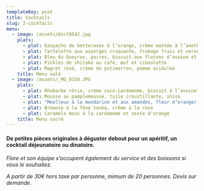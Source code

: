 ```yaml
---
templateKey: post
title: Cocktails
slug: 2-cocktails
menu:
  - image: /assets/dscf8542.jpg
    plats:
      - plat: Gaspacho de betteraves à l’orange, crème montée à l’aneth
      - plat: Tartelette aux asperges croquante, fromage frais et verveine
      - plat: Bleu du Queyras, poires, biscuit aux flocons d’avoine et poivre noir
      - plat: Pickles de shitake au café, œuf et ciboulette
      - plat: Magret rosé, crème de potimarron, pomme acidulée
    title: Menu salé
  - image: /assets/_MG_0158.JPG
    plats:
      - plat: Rhubarbe rôtie, crème coco-cardamome, biscuit à l’avoine
      - plat: Mousse au pamplemousse, tuile croustillante, shiso
      - plat: "Moelleux à la mandarine et aux amandes, fleur d’oranger "
      - plat: Brownie à la fève tonka, crème à la rose
      - plat: Caramels mous à la cardamome et zeste d'orange
    title: Menu sucré
---
```

#### De petites pièces originales à déguster debout pour un apéritif, un cocktail déjeunatoire ou dinatoire.

*Flore et son équipe s’occupent également du service et des boissons si vous le souhaitez.* 

*A partir de 30€ hors taxe par personne, mimum de 20 personnes. Devis sur demande.*